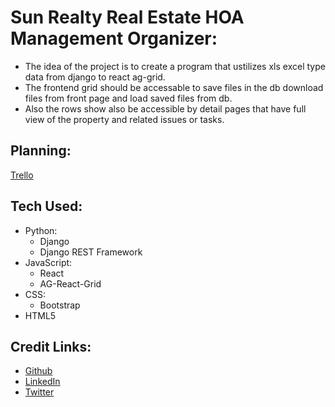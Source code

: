 # Sun Realty Real Estate HOA Management Organizer:
- The idea of the project is to create a program that ustilizes xls excel type data from django to react ag-grid.
- The frontend grid should be accessable to save files in the db download files from front page and load saved files from db. 
- Also the rows show also be accessible by detail pages that have full view of the property and related issues or tasks.
## Planning:
[Trello]()       

## Tech Used: 
- Python:
    * Django 
    * Django REST Framework
- JavaScript:
    * React 
    * AG-React-Grid
- CSS:
    * Bootstrap
- HTML5

## Credit Links: 
* [Github](https://www.github.com/neoj1sec142)       
* [LinkedIn](https://linkedin.com/in/markharmon142)       
* [Twitter](https://www.twitter.com/ManicNeo142)       